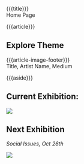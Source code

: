 {{{title}}}   
Home Page

{{{article}}}  
## Explore Theme

{{{article-image-footer}}}  
Title, Artist Name, Medium

{{{aside}}}  
## Current Exhibition:
![](https://picsum.photos/seed/a/200)

## Next Exhibition
*Social Issues, Oct 26th*

![](https://picsum.photos/seed/b/200?)
